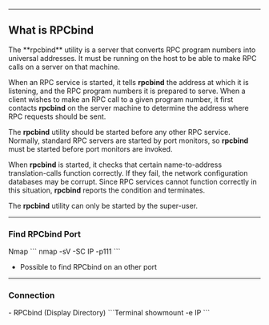 --- ---
<h2>What is RPCbind</h2>
The **rpcbind** utility is a server that converts RPC program numbers into universal addresses.  It must be running on the host to be able to make RPC calls on a server on that machine.

When an RPC service is started, it tells **rpcbind** the address at which it is listening, and the RPC program numbers it is prepared to serve.  When a client wishes to make an RPC call to a given program number, it first contacts **rpcbind** on the server machine to determine the address where RPC requests should be sent.

The **rpcbind** utility should be started before any other RPC service. Normally, standard RPC servers are started by port monitors, so **rpcbind** must be started before port monitors are invoked.

When **rpcbind** is started, it checks that certain name-to-address translation-calls function correctly.  If they fail, the network configuration databases may be corrupt.  Since RPC services cannot function correctly in this situation, **rpcbind** reports the condition and terminates.

The **rpcbind** utility can only be started by the super-user.

---
<h3>Find RPCbind Port</h3>
Nmap
```
nmap -sV -SC IP -p111
```

- Possible to find RPCbind on an other port

---
<h3>Connection</h3>
- RPCbind (Display Directory)
```Terminal
showmount -e IP
```
